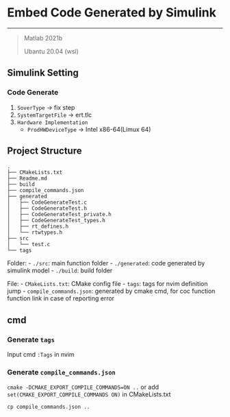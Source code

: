 # Embed Code Generated by Simulink

----

> Matlab 2021b
>
> Ubantu 20.04 (wsl)

## Simulink Setting

### Code Generate

1. `SoverType` -> fix step
2. `SystemTargetFile` -> ert.tlc
3. `Hardware Implementation`
    * `ProdHWDeviceType` -> Intel x86-64(Limux 64)

## Project Structure

```
.
├── CMakeLists.txt
├── Readme.md
├── build
├── compile_commands.json
├── generated
│   ├── CodeGenerateTest.c
│   ├── CodeGenerateTest.h
│   ├── CodeGenerateTest_private.h
│   ├── CodeGenerateTest_types.h
│   ├── rt_defines.h
│   └── rtwtypes.h
├── src
│   └── test.c
└── tags
```

Folder:
    - `./src`: main function folder
    - `./generated`: code generated by simulink model
    - `./build`: build folder

File:
    - `CMakeLists.txt`: CMake config file
    - `tags`: tags for nvim definition jump
    - `compile_commands.json`: generated by cmake cmd, for coc function function link in case of reporting error

## cmd

### Generate `tags`

Input cmd `:Tags` in nvim

### Generate `compile_commands.json`

`cmake -DCMAKE_EXPORT_COMPILE_COMMANDS=ON ..` or add `set(CMAKE_EXPORT_COMPILE_COMMANDS ON)` in CMakeLists.txt

`cp compile_commands.json ..`

